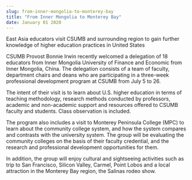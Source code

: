 ```yaml
---
slug: from-inner-mongolia-to-monterey-bay
title: "From Inner Mongolia to Monterey Bay"
date: January 01 2020
---
```


 
<p>
  East Asia educators visit CSUMB and surrounding region to gain further
  knowledge of higher education practices in United States
</p>
<p>
  CSUMB Provost Bonnie Irwin recently welcomed a delegation of 18 educators from
  Inner Mongolia University of Finance and Economic from Inner Mongolia, China.
  The delegation consists of a team of faculty, department chairs and deans who
  are participating in a three&#45;week professional development program at
  CSUMB from July 5 to 26.
</p>
<p>
  The intent of their visit is to learn about U.S. higher education in terms of
  teaching methodology, research methods conducted by professors, academic and
  non&#45;academic support and resources offered to CSUMB faculty and students.
  Class observation is included.
</p>
<p>
  The program also includes a visit to Monterey Peninsula College &#40;MPC&#41;
  to learn about the community college system, and how the system compares and
  contrasts with the university system. The group will be evaluating the
  community colleges on the basis of their faculty credential, and the research
  and professional development opportunities for them.
</p>
<p>
  In addition, the group will enjoy cultural and sightseeing activities such as
  trip to San Francisco, Silicon Valley, Carmel, Point Lobos and a local
  attraction in the Monterey Bay region, the Salinas rodeo show.
</p>
 
